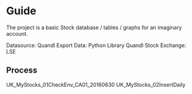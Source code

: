 # Guide

The project is a basic Stock database / tables / graphs for an imaginary account.

Datasource: Quandl
Export Data: Python Library Quandl
Stock Exchange: LSE


## Process

UK_MyStocks_01CheckEnv_CA01_20160630
UK_MyStocks_02InsertDaily





